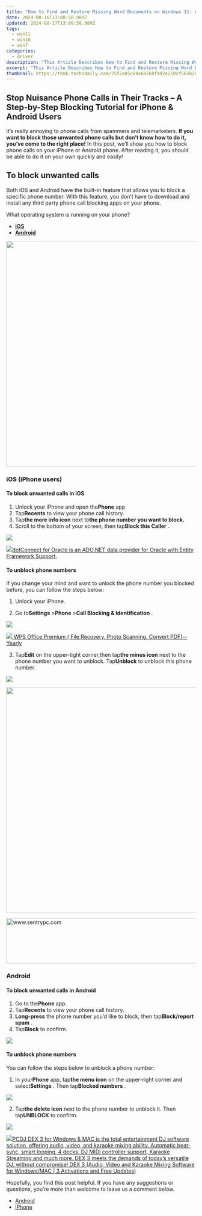 ```yaml
---
title: "How to Find and Restore Missing Word Documents on Windows 11: A Visual Step-by-Step Tutorial"
date: 2024-08-16T13:08:58.989Z
updated: 2024-08-17T13:08:58.989Z
tags:
  - win11
  - win10
  - win7
categories:
  - driver
description: "This Article Describes How to Find and Restore Missing Word Documents on Windows 11: A Visual Step-by-Step Tutorial"
excerpt: "This Article Describes How to Find and Restore Missing Word Documents on Windows 11: A Visual Step-by-Step Tutorial"
thumbnail: https://thmb.techidaily.com/25f2a05c8be60260f4d2e250cf565b20fcb8e042ff2a6a838a8d8235c347643c.jpg
---
```


## Stop Nuisance Phone Calls in Their Tracks – A Step-by-Step Blocking Tutorial for iPhone & Android Users

It’s really annoying to phone calls from spammers and telemarketers. **If you want to block those unwanted phone calls but don’t know how to do it, you’ve come to the right place!** In this post, we’ll show you how to block phone calls on your iPhone or Android phone. After reading it, you should be able to do it on your own quickly and easily!

## To block unwanted calls

 Both iOS and Android have the built-in feature that allows you to block a specific phone number. With this feature, you don’t have to download and install any third party phone call blocking apps on your phone.

What operating system is running on your phone?

* [**iOS**](https://tools.techidaily.com/drivereasy/download/)
* [**Android**](https://tools.techidaily.com/drivereasy/download/)

<!-- affiliate ads begin -->
<a href="https://appsumo.8odi.net/c/5597632/2068416/7443" target="_top" id="2068416"><img src="//a.impactradius-go.com/display-ad/7443-2068416" border="0" alt="" width="1200" height="600"/></a><img height="0" width="0" src="https://appsumo.8odi.net/i/5597632/2068416/7443" style="position:absolute;visibility:hidden;" border="0" />
<!-- affiliate ads end -->
### iOS (iPhone users)

#### To block unwanted calls in iOS

1. Unlock your iPhone and open the**Phone** app.
2. Tap**Recents** to view your phone call history.
3. Tap**the more info icon** next to**the phone number you want to block.**
4. Scroll to the bottom of your screen, then tap**Block this Caller** .

![](https://images.drivereasy.com/wp-content/uploads/2019/06/image-662.png)
<!-- affiliate ads begin -->
<a href="https://checkout.devart.com/order/checkout.php?PRODS=5023555&QTY=1&AFFILIATE=108875&CART=1"><img src="https://secure.avangate.com/images/merchant/45b430710ad04765a6afd58d9d9fafca/products/dotConnect_O.png" border="0">dotConnect for Oracle is an ADO.NET data provider for Oracle with Entity Framework Support.</a>
<!-- affiliate ads end -->

#### To unblock phone numbers

 If you change your mind and want to unlock the phone number you blocked before, you can follow the steps below:

1) Unlock your iPhone.

2) Go to**Settings** \>**Phone** \>**Call Blocking & Identification** .

![](https://images.drivereasy.com/wp-content/uploads/2019/06/image-669.png)
<!-- affiliate ads begin -->
<a href="https://secure.2checkout.com/order/checkout.php?PRODS=38729081&QTY=1&AFFILIATE=108875&CART=1"><img src="https://website-prod.cache.wpscdn.com/img/wps-spreadsheet-free-excel-editor-online-offline-1x.93e269d.png" border="0">
WPS Office Premium ( File Recovery, Photo Scanning, Convert PDF)--Yearly</a>
<!-- affiliate ads end -->

 3) Tap**Edit** on the upper-tight corner,then tap**the minus icon** next to the phone number you want to unblock. Tap**Unblock** to unblock this phone number.

![](https://images.drivereasy.com/wp-content/uploads/2019/06/block-calls-on-iPhone-1.png)
<!-- affiliate ads begin -->
<a href="https://appsumo.8odi.net/c/5597632/2082538/7443" target="_top" id="2082538"><img src="//a.impactradius-go.com/display-ad/7443-2082538" border="0" alt="" width="1200" height="600"/></a><img height="0" width="0" src="https://appsumo.8odi.net/i/5597632/2082538/7443" style="position:absolute;visibility:hidden;" border="0" />
<!-- affiliate ads end -->

<!-- affiliate ads begin -->
<a href="https://sentrypc.7eer.net/c/5597632/398457/3022" target="_top" id="398457"><img src="//a.impactradius-go.com/display-ad/3022-398457" border="0" alt="www.sentrypc.com" width="980" height="120"/></a><img height="0" width="0" src="https://sentrypc.7eer.net/i/5597632/398457/3022" style="position:absolute;visibility:hidden;" border="0" />
<!-- affiliate ads end -->
### Android

#### To block unwanted calls in Android

1. Go to the**Phone** app.
2. Tap**Recents** to view your phone call history.
3. **Long-press** the phone number you’d like to block, then tap**Block/report spam** .
4. Tap**Block** to confirm.

![](https://images.drivereasy.com/wp-content/uploads/2019/06/block-calls-on-Android-phone.png)

#### To unblock phone numbers

You can follow the steps below to unblock a phone number:

 1) In your**Phone** app, tap**the menu icon** on the upper-right corner and select**Settings** . Then tap**Blocked numbers** .

![](https://images.drivereasy.com/wp-content/uploads/2019/06/image-681.png)

 2) Tap**the delete icon** next to the phone number to unblock it. Then tap**UNBLOCK** to confirm.

![](https://images.drivereasy.com/wp-content/uploads/2019/06/image-683.png)
<!-- affiliate ads begin -->
<a href="https://shop.pcdj.com/order/checkout.php?PRODS=4698824&QTY=1&AFFILIATE=108875&CART=1"> <img src="https://secure.avangate.com/images/merchant/47f4b6321e9fd8e8f7326a6adc1a7c1e/products/dex3pro-screenshot-homepage.png" border="0">PCDJ DEX 3 for Windows & MAC is the total entertainment DJ software solution, offering audio, video, and karaoke mixing ability. Automatic beat-sync, smart looping, 4 decks, DJ MIDI controller support, Karaoke Streaming and much more. 
DEX 3 meets the demands of today’s versatile DJ, without compromise! 
DEX 3 (Audio, Video and Karaoke Mixing Software for Windows/MAC | 3 Activations and Free Updates)</a>
<!-- affiliate ads end -->

 Hopefully, you find this post helpful. If you have any suggestions or questions, you’re more than welcome to leave us a comment below.

* [Android](https://tools.techidaily.com/drivereasy/download/)
* [iPhone](https://tools.techidaily.com/drivereasy/download/)

<ins class="adsbygoogle"
     style="display:block"
     data-ad-format="autorelaxed"
     data-ad-client="ca-pub-7571918770474297"
     data-ad-slot="1223367746"></ins>



<ins class="adsbygoogle"
     style="display:block"
     data-ad-client="ca-pub-7571918770474297"
     data-ad-slot="8358498916"
     data-ad-format="auto"
     data-full-width-responsive="true"></ins>


